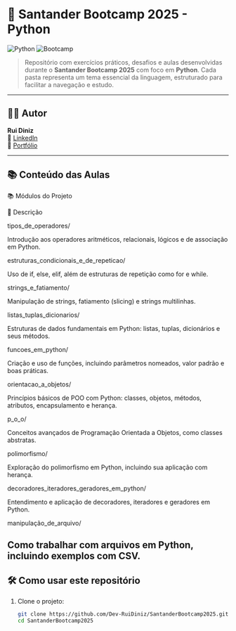 # 🚀 Santander Bootcamp 2025 - Python

![Python](https://img.shields.io/badge/Python-3776AB?style=for-the-badge&logo=python&logoColor=white)
![Bootcamp](https://img.shields.io/badge/Bootcamp-Santander%202025-red?style=for-the-badge)

> Repositório com exercícios práticos, desafios e aulas desenvolvidas durante o **Santander Bootcamp 2025** com foco em **Python**. Cada pasta representa um tema essencial da linguagem, estruturado para facilitar a navegação e estudo.

---

## 👨‍💻 Autor

**Rui Diniz**  
💼 [LinkedIn](https://www.linkedin.com/in/rui-francisco-de-paula-inácio-diniz-868195301/)  
📁 [Portfólio](https://github.com/Dev-RuiDiniz)

---

## 📚 Conteúdo das Aulas

📚 Módulos do Projeto

🧠 Descrição

tipos_de_operadores/

Introdução aos operadores aritméticos, relacionais, lógicos e de associação em Python.

estruturas_condicionais_e_de_repeticao/

Uso de if, else, elif, além de estruturas de repetição como for e while.

strings_e_fatiamento/

Manipulação de strings, fatiamento (slicing) e strings multilinhas.

listas_tuplas_dicionarios/

Estruturas de dados fundamentais em Python: listas, tuplas, dicionários e seus métodos.

funcoes_em_python/

Criação e uso de funções, incluindo parâmetros nomeados, valor padrão e boas práticas.

orientacao_a_objetos/

Princípios básicos de POO com Python: classes, objetos, métodos, atributos, encapsulamento e herança.

p_o_o/

Conceitos avançados de Programação Orientada a Objetos, como classes abstratas.

polimorfismo/

Exploração do polimorfismo em Python, incluindo sua aplicação com herança.

decoradores_iteradores_geradores_em_python/

Entendimento e aplicação de decoradores, iteradores e geradores em Python.

manipulação_de_arquivo/

Como trabalhar com arquivos em Python, incluindo exemplos com CSV.
---

## 🛠 Como usar este repositório

1. Clone o projeto:
   ```bash
   git clone https://github.com/Dev-RuiDiniz/SantanderBootcamp2025.git
   cd SantanderBootcamp2025
